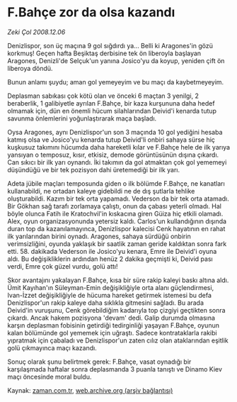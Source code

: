 # F.Bahçe zor da olsa kazandı

*Zeki Çol 2008.12.06*

<tr><td class="metin" colspan="2" style="padding-top: 20px; padding-left: 5px; padding-right: 10px;">Denizlispor, son üç maçına 9 gol sığdırdı ya... Belli ki Aragones'in gözü korkmuş! Geçen hafta Beşiktaş derbisine tek ön liberoyla başlayan Aragones, Denizli'de Selçuk'un yanına Josico'yu da koyup, yeniden çift ön liberoya döndü.</td></tr><tr><td class="metin" colspan="2" style="padding-top: 20px; padding-left: 5px; padding-right: 10px;"><p> Bunun anlamı şuydu; aman gol yemeyeyim ve bu maçı da kaybetmeyeyim. 
<p>Deplasman sabıkası çok kötü olan ve önceki 6 maçtan 3 yenilgi, 2 beraberlik, 1 galibiyetle ayrılan F.Bahçe, bir kaza kurşununa daha hedef olmamak için, dün en önemli hücum silahlarından Deivid'i kenarda tutup savunma önlemlerini yoğunlaştırarak maça başladı.
<p>Oysa Aragones, aynı Denizlispor'un son 3 maçında 10 gol yediğini hesaba katmış olsa ve Josico'yu kenarda tutup Deivid'li onbiri sahaya sürse hiç kuşkusuz takımını hücumda daha hareketli kılar ve F.Bahçe hele de ilk yarıya yansıyan o temposuz, kısır, etkisiz, demode görüntüsünün dışına çıkardı. Can sıkıcı bir ilk yarı oynandı. İki takımın da gol atmaktan çok gol yememeyi düşündüğü ve bir tek pozisyon dahi üretemediği bir ilk yarı.
<p>Adeta jübile maçları temposunda giden o ilk bölümde F.Bahçe, ne kanatları kullanabildi, ne ortadan kaleye gidebildi ne de dış şutlarla tehlike oluşturabildi. Kazım bir tek orta yapamadı. Vederson da bir tek orta atamadı. Bir Gökhan sağ tarafı zorlamaya çalıştı, onun da çabası yeterli olmadı. Hal böyle olunca Fatih ile Kratochvil'in kıskacına giren Güiza hiç etkili olamadı. Alex, oyun organizasyonunda yetersiz kaldı. Carlos'un kullandığının dışında duran top da kazanılamayınca, Denizlispor kalecisi Cenk hayatının en rahat ilk yarılarından birini oynadı. Aragones, sahaya sürdüğü onbirin verimsizliğini, oyunda yaklaşık bir saatlik zaman geride kaldıktan sonra fark etti. 58. dakikada Vederson ile Josico'yu kenara, Emre ile Deivid'i oyuna aldı. Bu değişikliklerin ardından henüz 2 dakika geçmişti ki, Deivid pası verdi, Emre çok güzel vurdu, golü attı! 
<p>Skor avantajını yakalayan F.Bahçe, kısa bir süre rakip kaleyi baskı altına aldı. Ümit Kayıhan'ın Süleyman-Emin değişikliğiyle orta alanı güçlendirmesi, Ivan-İzzet değişikliğiyle de hücuma hareket getirmek istemesi bu defa Denizlispor'un rakip kaleye daha sıklıkla gitmesini sağladı. Bu arada Deivid'in vuruşunu, Cenk görebildiğim kadarıyla top çizgiyi geçtikten sonra çıkardı. Ancak hakem pozisyona 'devam' dedi. Galip durumda olmasına karşın deplasman fobisinin getirdiği tedirginliği yaşayan F.Bahçe, oyunun kalan bölümünde gol yememek için uğraştı. Sadece kontrataklarla rakibi yıpratmak için çabaladı ve Denizlispor'un zaten cılız olan ataklarından eşitlik golü çıkmayınca maçı kazandı. 
<p>Sonuç olarak şunu belirtmek gerek: F.Bahçe, vasat oynadığı bir karşılaşmada haftalar sonra deplasmanda 3 puanla tanıştı ve Dinamo Kiev maçı öncesinde moral buldu. <br/></p></p></p></p></p></p></td></tr>

Kaynak: [zaman.com.tr](http://zaman.com.tr/yazar.do?yazino=767749), [web.archive.org (arşiv bağlantısı)](http://web.archive.org/web/20090210200828/http://zaman.com.tr:80/yazar.do?yazino=767749)

